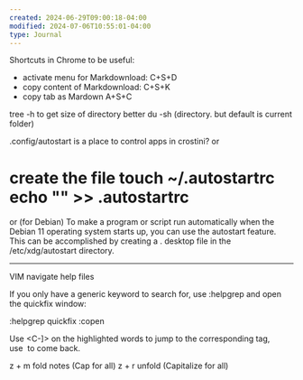 ```yaml
---
created: 2024-06-29T09:00:18-04:00
modified: 2024-07-06T10:55:01-04:00
type: Journal
---
```


Shortcuts in Chrome to be useful:

- activate menu for Markdownload: C+S+D
- copy content of Markdownload: C+S+K
- copy tab as Mardown A+S+C

tree -h to get size of directory
better
du -sh (directory. but default is current folder)

.config/autostart is  a place to control apps in crostini?
or
# create the file touch ~/.autostartrc echo "<the command you want to execute at startup>" >> .autostartrc
or (for Debian)
To make a program or script run automatically when the Debian 11 operating system starts up, you can use the autostart feature. This can be accomplished by creating a . desktop file in the /etc/xdg/autostart directory.

---

VIM navigate help files

If you only have a generic keyword to search for, use :helpgrep and open the quickfix window:

:helpgrep quickfix :copen 

Use <C-]> on the highlighted words to jump to the corresponding tag, use <C-t> to come back.

z + m fold notes (Cap for all)
z + r  unfold (Capitalize for all)
